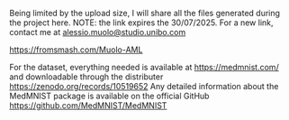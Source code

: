 Being limited by the upload size, I will share all the files generated during the project here.
NOTE: the link expires the 30/07/2025. For a new link, contact me at alessio.muolo@studio.unibo.com

https://fromsmash.com/Muolo-AML

For the dataset, everything needed is available at https://medmnist.com/ and downloadable through the distributer https://zenodo.org/records/10519652
Any detailed information about the MedMNIST package is available on the official GitHub https://github.com/MedMNIST/MedMNIST
